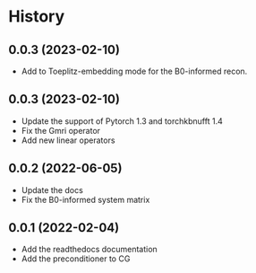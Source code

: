 # History
0.0.3 (2023-02-10)
---

- Add to Toeplitz-embedding mode for the B0-informed recon.

0.0.3 (2023-02-10)
---

- Update the support of Pytorch 1.3 and torchkbnufft 1.4
- Fix the Gmri operator
- Add new linear operators

0.0.2 (2022-06-05)
---
- Update the docs
- Fix the B0-informed system matrix

0.0.1 (2022-02-04)
---
- Add the readthedocs documentation
- Add the preconditioner to CG